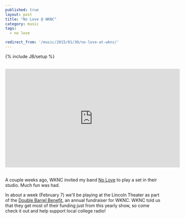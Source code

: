 ```yaml
---
published: true
layout: post
title: "No Love @ WKNC"
category: music
tags:
  - no love

redirect_from: '/music/2015/01/30/no-love-at-wknc/'
---
```


{% include JB/setup %}

<br>
<center>
<iframe width="560" height="315" src="https://www.youtube.com/embed/39AlHNnZqP8" frameborder="0" allowfullscreen></iframe>
</center>
<br>

A couple weeks ago, WKNC invited my band [No Love](http://noloveraleigh.bandcamp.com) to play a set in their studio. Much fun was had.

In about a week (February 7) we'll be playing at the Lincoln Theater as part of the [Double Barrel Benefit](https://www.facebook.com/events/1674926522733928), an annual fundraiser for WKNC. WKNC told us that they get most of their funding just from this yearly show, so come check it out and help support local college radio!
